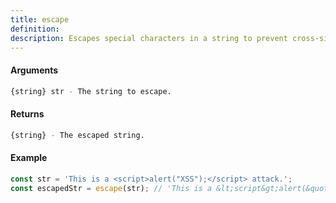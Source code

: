 ```yaml
---
title: escape
definition: 
description: Escapes special characters in a string to prevent cross-site scripting (XSS) attacks.
---
```



#### Arguments


```bash
{string} str - The string to escape.
```


#### Returns


```bash
{string} - The escaped string.
```


#### Example


```ts
const str = 'This is a <script>alert("XSS");</script> attack.';const escapedStr = escape(str); // 'This is a &lt;script&gt;alert(&quot;XSS&quot;);&lt;/script&gt; attack.'
```
